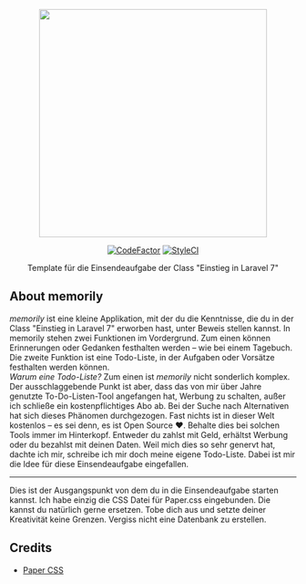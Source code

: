 <p align="center"><a href="https://www.webmasters-fernakademie.de"><img src="https://www.webmasters-fernakademie.de/images/wfa_img/logo-wfa.png?1571290125" width="400"></a></p>
<p align="center">
<a href="https://www.codefactor.io/repository/github/cosnavel/memorily"><img src="https://www.codefactor.io/repository/github/cosnavel/memorily/badge" alt="CodeFactor" /></a>
    <a href="https://github.styleci.io/repos/239522723"><img src="https://github.styleci.io/repos/239522723/shield?branch=master" alt="StyleCI"></a>
</p>
<p align="center">
Template für die Einsendeaufgabe der Class "Einstieg in Laravel 7"
</p>

## About memorily
*memorily* ist eine kleine Applikation, mit der du die Kenntnisse, die du in der Class "Einstieg in Laravel 7"  erworben hast, unter Beweis stellen kannst. In memorily stehen zwei Funktionen im Vordergrund. Zum einen können Erinnerungen oder Gedanken festhalten werden – wie bei einem Tagebuch. Die zweite Funktion ist eine Todo-Liste, in der Aufgaben oder Vorsätze festhalten werden können.  
*Warum eine Todo-Liste?* Zum einen ist *memorily* nicht sonderlich komplex. Der ausschlaggebende Punkt ist aber, dass das von mir über Jahre genutzte To-Do-Listen-Tool angefangen hat, Werbung zu schalten, außer ich schließe ein kostenpflichtiges Abo ab. Bei der Suche nach Alternativen hat sich dieses Phänomen durchgezogen. Fast nichts ist in dieser Welt kostenlos – es sei denn, es ist Open Source ❤️. Behalte dies bei solchen Tools immer im Hinterkopf. Entweder du zahlst mit Geld, erhältst Werbung oder du bezahlst mit deinen Daten. Weil mich dies so sehr genervt hat, dachte ich mir, schreibe ich mir doch meine eigene Todo-Liste. Dabei ist mir die Idee für diese Einsendeaufgabe eingefallen.

---

Dies ist der Ausgangspunkt von dem du in die Einsendeaufgabe starten kannst. Ich habe einzig die CSS Datei für Paper.css eingebunden. Die kannst du natürlich gerne ersetzen. Tobe dich aus und setzte deiner Kreativität keine Grenzen. Vergiss nicht eine Datenbank zu erstellen. 


## Credits
- <a href="https://github.com/papercss/papercss">Paper CSS</a>
